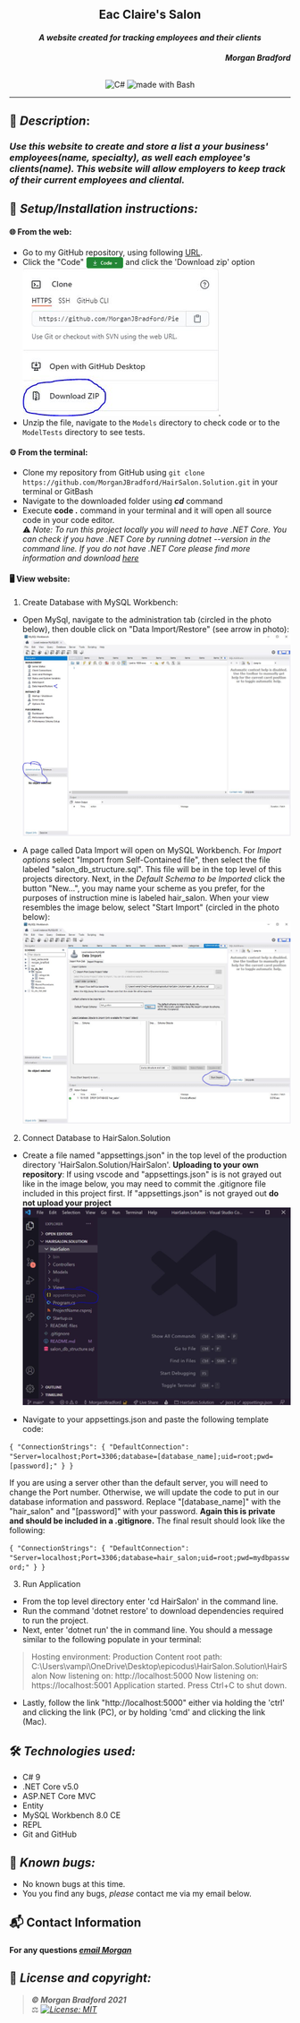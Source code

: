 ## <div align="center">Eac Claire's Salon</div>
#### <div align="center"> *A website created for tracking employees and their clients* </div> 
***<p align="right">Morgan Bradford***</p>   
<p align="center">
<br>

<img alt="C#" src="https://img.shields.io/badge/c%23%20-%23239120.svg?&style=for-the-badge&logo=c-sharp&logoColor=white"/>
<img alt="made with Bash" src="https://img.shields.io/badge/Made%20with-Bash-1f425f.svg"/>
</p>

___
## 🚩 *Description*:    
### *Use this website to create and store a list a your business' employees(name, specialty), as well each employee's clients(name). This website will allow employers to keep track of their current employees and cliental.*


## 🔧 *Setup/Installation instructions:*
#### 🌐 From the web:
* Go to my GitHub repository, using following [URL](https://github.com/MorganJBradford/HairSalon.Solution.git).
* Click the "Code" <img src="README-files/download-button.png" alt="code button" height="20" align="center"/> and click the 'Download zip' option ![img](README-files/Capture.JPG).
* Unzip the file, navigate to the `Models` directory to check code or to the `ModelTests` directory to see tests.
#### ⚙️ From the terminal: 
* Clone my repository from GitHub using `git clone https://github.com/MorganJBradford/HairSalon.Solution.git` in your terminal or GitBash
* Navigate to the downloaded folder using ***cd*** command
* Execute **code .** command in your terminal and it will open all source code in your code editor.    
⚠️ *Note: To run this project locally you will need to have .NET Core. You can check if you have .NET Core by running dotnet --version in the command line. If you do not have .NET Core please find more information and download [here](https://dotnet.microsoft.com/download/dotnet)*


####  🖥️ View website:

1. Create Database with MySQL Workbench:

* Open MySql, navigate to the administration tab (circled in the photo below), then double click on "Data Import/Restore" (see arrow in photo):
![img](README-files/admin-tab.JPG)

* A page called Data Import will open on MySQL Workbench. For _Import options_ select "Import from Self-Contained file", then select the file labeled "salon_db_structure.sql". This file will be in the top level of this projects directory. Next, in the _Default Schema to be Imported_ click the button "New...", you may name your scheme as you prefer, for the purposes of instruction mine is labeled hair_salon. When your view resembles the image below, select "Start Import" (circled in the photo below):
![img](README-files/select-file.JPG)

2. Connect Database to HairSalon.Solution

* Create a file named "appsettings.json" in the top level of the production directory 'HairSalon.Solution/HairSalon'. 
**Uploading to your own repository**: If using vscode and "appsettings.json" is is not grayed out like in the image below, you may need to commit the .gitignore file included in this project first. If "appsettings.json" is not grayed out **do not upload your project**
![img](README-files/appsettings.JPG)

* Navigate to your appsettings.json and paste the following template code:

``{
  "ConnectionStrings": {
      "DefaultConnection": "Server=localhost;Port=3306;database=[database_name];uid=root;pwd=[password];"
  }
}``

If you are using a server other than the default server, you will need to change the Port number. Otherwise, we will update the code to put in our database information and password. Replace "\[database_name]" with the "hair_salon" and "\[password]" with your password. **Again this is private and should be included in a .gitignore.** The final result should look like the following:

``
{
  "ConnectionStrings": {
      "DefaultConnection": "Server=localhost;Port=3306;database=hair_salon;uid=root;pwd=mydbpassword;"
  }
}
``

3. Run Application

* From the top level directory enter 'cd HairSalon' in the command line.
* Run the command 'dotnet restore' to download dependencies required to run the project.
* Next, enter 'dotnet run' the in command line. You should a message similar to the following populate in your terminal:

> Hosting environment: Production
> Content root path: C:\Users\vampi\OneDrive\Desktop\epicodus\HairSalon.Solution\HairSalon
> Now listening on: http://localhost:5000
> Now listening on: https://localhost:5001
> Application started. Press Ctrl+C to shut down.

* Lastly, follow the link "http://localhost:5000" either via holding the 'ctrl' and clicking the link (PC), or by holding 'cmd' and clicking the link (Mac).

## 🛠️ *Technologies used:*
* C# 9
* .NET Core v5.0
* ASP.NET Core MVC
* Entity
* MySQL Workbench 8.0 CE
* REPL
* Git and GitHub

## 🐛 *Known bugs:*
* No known bugs at this time.
* You you find any bugs, _please_ contact me via my email below.

## 📬 Contact Information
#### For any questions *[email Morgan](mailto:morganjbradford95@gmail.com)*



## 📘 *License and copyright:*

> ***© Morgan Bradford 2021***  
> ⚖️ *[![License: MIT](https://img.shields.io/badge/License-MIT-yellow.svg)](https://opensource.org/licenses/MIT)*